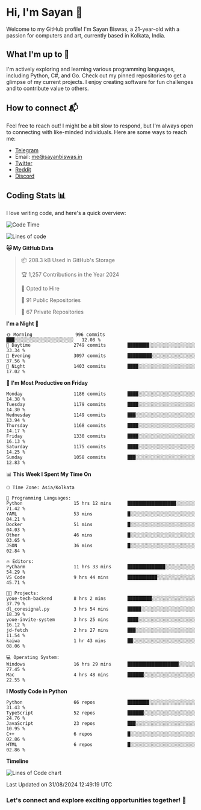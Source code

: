 # Hi, I'm Sayan 👋

Welcome to my GitHub profile! I'm Sayan Biswas, a 21-year-old with a passion for computers and art, currently based in Kolkata, India.

## What I'm up to 🚀

I'm actively exploring and learning various programming languages, including Python, C#, and Go. Check out my pinned repositories to get a glimpse of my current projects. I enjoy creating software for fun challenges and to contribute value to others.

## How to connect 📬

Feel free to reach out! I might be a bit slow to respond, but I'm always open to connecting with like-minded individuals. Here are some ways to reach me:

- [Telegram](https://t.me/dank_as_fuck)
- Email: [me@sayanbiswas.in](mailto:me@sayanbiswas.in)
- [Twitter](https://twitter.com/TheDankDel)
- [Reddit](https://www.reddit.com/user/dank_as_fuck_/)
- [Discord](https://discordapp.com/users/506536929152466945)

## Coding Stats 📊

I love writing code, and here's a quick overview:

<!--START_SECTION:waka-->
![Code Time](http://img.shields.io/badge/Code%20Time-1%2C707%20hrs%2051%20mins-blue)

![Lines of code](https://img.shields.io/badge/From%20Hello%20World%20I%27ve%20Written-5.9%20million%20lines%20of%20code-blue)

**🐱 My GitHub Data** 

> 📦 208.3 kB Used in GitHub's Storage 
 > 
> 🏆 1,257 Contributions in the Year 2024
 > 
> 💼 Opted to Hire
 > 
> 📜 91 Public Repositories 
 > 
> 🔑 67 Private Repositories 
 > 
**I'm a Night 🦉** 

```text
🌞 Morning                996 commits         ███░░░░░░░░░░░░░░░░░░░░░░   12.08 % 
🌆 Daytime                2749 commits        ████████░░░░░░░░░░░░░░░░░   33.34 % 
🌃 Evening                3097 commits        █████████░░░░░░░░░░░░░░░░   37.56 % 
🌙 Night                  1403 commits        ████░░░░░░░░░░░░░░░░░░░░░   17.02 % 
```
📅 **I'm Most Productive on Friday** 

```text
Monday                   1186 commits        ████░░░░░░░░░░░░░░░░░░░░░   14.38 % 
Tuesday                  1179 commits        ████░░░░░░░░░░░░░░░░░░░░░   14.30 % 
Wednesday                1149 commits        ███░░░░░░░░░░░░░░░░░░░░░░   13.94 % 
Thursday                 1168 commits        ████░░░░░░░░░░░░░░░░░░░░░   14.17 % 
Friday                   1330 commits        ████░░░░░░░░░░░░░░░░░░░░░   16.13 % 
Saturday                 1175 commits        ████░░░░░░░░░░░░░░░░░░░░░   14.25 % 
Sunday                   1058 commits        ███░░░░░░░░░░░░░░░░░░░░░░   12.83 % 
```


📊 **This Week I Spent My Time On** 

```text
🕑︎ Time Zone: Asia/Kolkata

💬 Programming Languages: 
Python                   15 hrs 12 mins      ██████████████████░░░░░░░   71.42 % 
YAML                     53 mins             █░░░░░░░░░░░░░░░░░░░░░░░░   04.21 % 
Docker                   51 mins             █░░░░░░░░░░░░░░░░░░░░░░░░   04.03 % 
Other                    46 mins             █░░░░░░░░░░░░░░░░░░░░░░░░   03.65 % 
JSON                     36 mins             █░░░░░░░░░░░░░░░░░░░░░░░░   02.84 % 

🔥 Editors: 
PyCharm                  11 hrs 33 mins      ██████████████░░░░░░░░░░░   54.29 % 
VS Code                  9 hrs 44 mins       ███████████░░░░░░░░░░░░░░   45.71 % 

🐱‍💻 Projects: 
youe-tech-backend        8 hrs 2 mins        █████████░░░░░░░░░░░░░░░░   37.79 % 
dl_coresignal.py         3 hrs 54 mins       █████░░░░░░░░░░░░░░░░░░░░   18.39 % 
youe-invite-system       3 hrs 25 mins       ████░░░░░░░░░░░░░░░░░░░░░   16.12 % 
jd-fetch                 2 hrs 27 mins       ███░░░░░░░░░░░░░░░░░░░░░░   11.54 % 
kaiwa                    1 hr 43 mins        ██░░░░░░░░░░░░░░░░░░░░░░░   08.06 % 

💻 Operating System: 
Windows                  16 hrs 29 mins      ███████████████████░░░░░░   77.45 % 
Mac                      4 hrs 48 mins       ██████░░░░░░░░░░░░░░░░░░░   22.55 % 
```

**I Mostly Code in Python** 

```text
Python                   66 repos            ████████░░░░░░░░░░░░░░░░░   31.43 % 
TypeScript               52 repos            ██████░░░░░░░░░░░░░░░░░░░   24.76 % 
JavaScript               23 repos            ███░░░░░░░░░░░░░░░░░░░░░░   10.95 % 
C++                      6 repos             █░░░░░░░░░░░░░░░░░░░░░░░░   02.86 % 
HTML                     6 repos             █░░░░░░░░░░░░░░░░░░░░░░░░   02.86 % 
```



**Timeline**

![Lines of Code chart](https://raw.githubusercontent.com/Dank-del/Dank-del/main/assets/bar_graph.png)


 Last Updated on 31/08/2024 12:49:19 UTC
<!--END_SECTION:waka-->

### Let's connect and explore exciting opportunities together! 🚀
